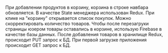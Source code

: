 При добавлении продуктов в корзину, корзина в строке навбара обновляется.
В качестве State менеджера использован Redux.
При клике на "корзину" открывается список покупок. Можно скорректировать количество товаров.
Чтобы после перезагруки страницы юзером товары оставались в корзине, использую Firebase в качестве базы данных.
После добавления товаров в хранилище Redux, происходит PUT запрос к БД.
При первой загрузке приложения происходит GET запрос к БД. 